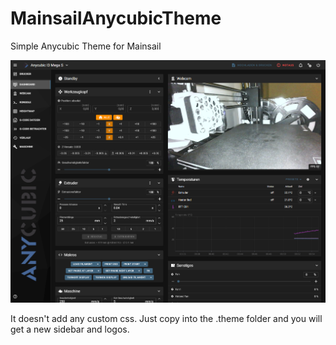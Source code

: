 # MainsailAnycubicTheme
Simple Anycubic Theme for Mainsail

<img src="Preview/preview.png">

It doesn't add any custom css.
Just copy into the .theme folder and you will get a new sidebar and logos.